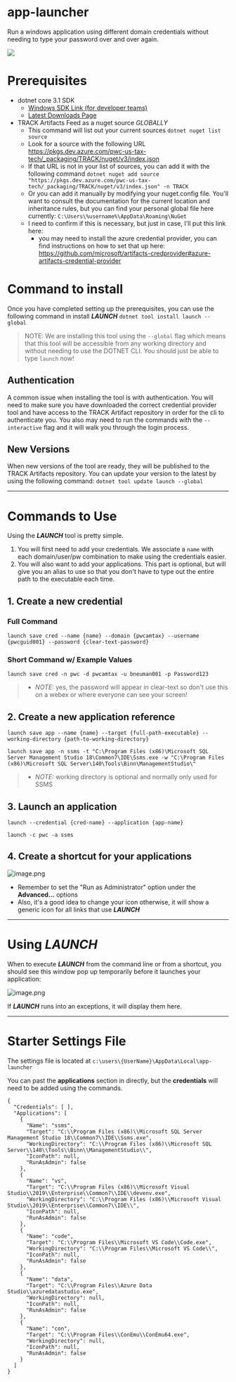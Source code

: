 # app-launcher
Run a windows application using different domain credentials without needing to type your password over and over again.

![](https://github.com/brettneuman/app-launcher/workflows/BuildMaster/badge.svg)



# Prerequisites
- dotnet core 3.1 SDK
   - [Windows SDK Link (for developer teams)](https://download.visualstudio.microsoft.com/download/pr/5aad9c2c-7bb6-45b1-97e7-98f12cb5b63b/6f6d7944c81b043bdb9a7241529a5504/dotnet-sdk-3.1.102-win-x64.exe)
   - [Latest Downloads Page](https://dotnet.microsoft.com/download/dotnet-core/3.1)
- TRACK Artifacts Feed as a nuget source _GLOBALLY_
   - This command will list out your current sources
     `dotnet nuget list source`
   - Look for a source with the following URL
     https://pkgs.dev.azure.com/pwc-us-tax-tech/_packaging/TRACK/nuget/v3/index.json
   - If that URL is not in your list of sources, you can add it with the following command
     `dotnet nuget add source "https://pkgs.dev.azure.com/pwc-us-tax-tech/_packaging/TRACK/nuget/v3/index.json" -n TRACK`
   - Or you can add it manually by modifying your nuget.config file. You'll want to consult the documentation for the current location and inheritance rules, but you can find your personal global file here currently:
     `C:\Users\%username%\AppData\Roaming\NuGet`
   - I need to confirm if this is necessary, but just in case, I'll put this link here:
      - you may need to install the azure credential provider, you can find instructions on how to set that up here: 
     https://github.com/microsoft/artifacts-credprovider#azure-artifacts-credential-provider

# Command to install
Once you have completed setting up the prerequisites, you can use the following command in install **_LAUNCH_**
`dotnet tool install launch --global`
> NOTE: We are installing this tool using the `--global` flag which means that this tool will be accessible from any working directory and without needing to use the DOTNET CLI. You should just be able to type `launch` now!

## Authentication
A common issue when installing the tool is with authentication. You will need to make sure you have downloaded the correct credential provider tool and have access to the TRACK Artifact repository in order for the cli to authenticate you. 
You also may need to run the commands with the `--interactive` flag and it will walk you through the login process.

## New Versions
When new versions of the tool are ready, they will be published to the TRACK Artifacts repository. 
You can update your version to the latest by using the following command:
`dotnet tool update launch --global`


---
# **Commands to Use**
Using the **_LAUNCH_** tool is pretty simple. 
1. You will first need to add your credentials. We associate a `name` with each domain/user/pw combination to make using the credentials easier. 
2. You will also want to add your applications. This part is optional, but will give you an alias to use so that you don't have to type out the entire path to the executable each time. 

## 1. Create a new credential
### Full Command
`launch save cred --name {name} --domain {pwcamtax} --username {pwcguid001} --password {clear-text-password}`

### Short Command w/ Example Values
`launch save cred -n pwc -d pwcamtax -u bneuman001 -p Password123`

>- *NOTE:* yes, the password will appear in clear-text so don't use this on a webex or where everyone can see your screen!


## 2. Create a new application reference
`launch save app --name {name} --target {full-path-executable} --working-directory {path-to-working-directory}`

`launch save app -n ssms -t "C:\Program Files (x86)\Microsoft SQL Server Management Studio 18\Common7\IDE\Ssms.exe -w "C:\Program Files (x86)\Microsoft SQL Server\140\Tools\Binn\ManagementStudio\"`

>- *NOTE:* working directory is optional and normally only used for SSMS

## 3. Launch an application
`launch --credential {cred-name} --application {app-name}`

`launch -c pwc -a ssms`

## 4. Create a shortcut for your applications
![image.png](/.attachments/image-3b2b0c00-31c8-43c1-934e-1fa42edf868f.png)
- Remember to set the "Run as Administrator" option under the **Advanced...** options
- Also, it's a good idea to change your icon otherwise, it will show a generic icon for all links that use **_LAUNCH_**

---
# Using **_LAUNCH_**

When to execute **_LAUNCH_** from the command line or from a shortcut, you should see this window pop up temporarily before it launches your application:

![image.png](/.attachments/image-417fef88-06f9-4972-9886-e387c027c68f.png)

If **_LAUNCH_** runs into an exceptions, it will display them here.

---
# Starter Settings File
The settings file is located at `c:\users\{UserName}\AppData\Local\app-launcher`

You can past the **applications** section in directly, but the **credentials** will need to be added using the commands.
```
{
  "Credentials": [ ],
  "Applications": [
    {
      "Name": "ssms",
      "Target": "C:\\Program Files (x86)\\Microsoft SQL Server Management Studio 18\\Common7\\IDE\\Ssms.exe",
      "WorkingDirectory": "C:\\Program Files (x86)\\Microsoft SQL Server\\140\\Tools\\Binn\\ManagementStudio\\",
      "IconPath": null,
      "RunAsAdmin": false
    },
    {
      "Name": "vs",
      "Target": "C:\\Program Files (x86)\\Microsoft Visual Studio\\2019\\Enterprise\\Common7\\IDE\\devenv.exe",
      "WorkingDirectory": "C:\\Program Files (x86)\\Microsoft Visual Studio\\2019\\Enterprise\\Common7\\IDE\\",
      "IconPath": null,
      "RunAsAdmin": false
    },
    {
      "Name": "code",
      "Target": "C:\\Program Files\\Microsoft VS Code\\Code.exe",
      "WorkingDirectory": "C:\\Program Files\\Microsoft VS Code\\",
      "IconPath": null,
      "RunAsAdmin": false
    },
    {
      "Name": "data",
      "Target": "C:\\Program Files\\Azure Data Studio\\azuredatastudio.exe",
      "WorkingDirectory": null,
      "IconPath": null,
      "RunAsAdmin": false
    },
    {
      "Name": "con",
      "Target": "C:\\Program Files\\ConEmu\\ConEmu64.exe",
      "WorkingDirectory": null,
      "IconPath": null,
      "RunAsAdmin": false
    }
  ]
}
```
